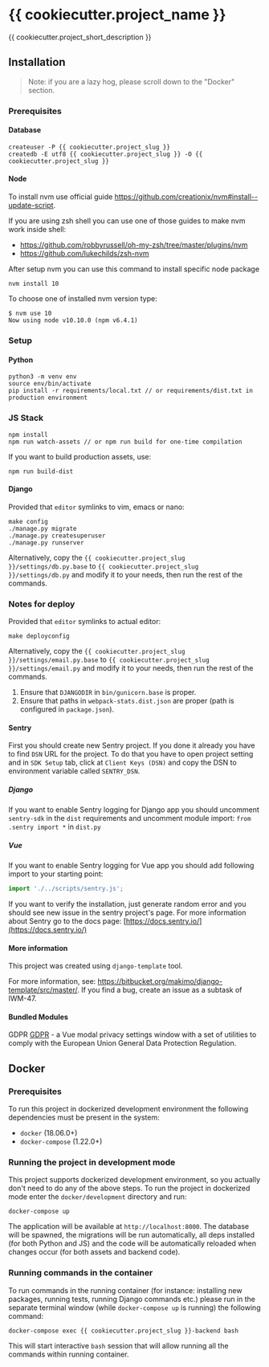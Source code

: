 # {{ cookiecutter.project_name }}

{{ cookiecutter.project_short_description }}

## Installation

> Note: if you are a lazy hog, please scroll down to the "Docker" section.

### Prerequisites

#### Database

```
createuser -P {{ cookiecutter.project_slug }}
createdb -E utf8 {{ cookiecutter.project_slug }} -O {{ cookiecutter.project_slug }}
```

#### Node
To install nvm use official guide https://github.com/creationix/nvm#install--update-script.

If you are using zsh shell you can use one of those guides to make nvm work inside shell:

* https://github.com/robbyrussell/oh-my-zsh/tree/master/plugins/nvm
* https://github.com/lukechilds/zsh-nvm

After setup nvm you can use this command to install specific node package
```
nvm install 10
```

To choose one of installed nvm version type:
```
$ nvm use 10
Now using node v10.10.0 (npm v6.4.1)
```

### Setup

#### Python
```
python3 -m venv env
source env/bin/activate
pip install -r requirements/local.txt // or requirements/dist.txt in production environment
```

### JS Stack
```
npm install
npm run watch-assets // or npm run build for one-time compilation
```

If you want to build production assets, use:
```
npm run build-dist
```

#### Django

Provided that `editor` symlinks to vim, emacs or nano:

```
make config
./manage.py migrate
./manage.py createsuperuser
./manage.py runserver
```

Alternatively, copy the `{{ cookiecutter.project_slug }}/settings/db.py.base` to
`{{ cookiecutter.project_slug }}/settings/db.py` and modify it to your needs,
then run the rest of the commands.

### Notes for deploy

Provided that `editor` symlinks to actual editor:
```
make deployconfig
```

Alternatively, copy the `{{ cookiecutter.project_slug }}/settings/email.py.base` to
`{{ cookiecutter.project_slug }}/settings/email.py` and modify it to your needs,
then run the rest of the commands.

1. Ensure that `DJANGODIR` in `bin/gunicorn.base` is proper.
2. Ensure that paths in `webpack-stats.dist.json` are proper (path is
configured in `package.json`).


#### Sentry
First you should create new Sentry project. If you done it already you have to
find `DSN` URL for the project. To do that you have to open project setting
and in `SDK Setup` tab, click at `Client Keys (DSN)` and copy the DSN to
environment variable called `SENTRY_DSN`.

##### Django
If you want to enable Sentry logging for Django app you should uncomment
`sentry-sdk` in the `dist` requirements and uncomment module import:
`from .sentry import *` in `dist.py`

##### Vue
If you want to enable Sentry logging for Vue app you should add following import to your
starting point:
```js
import './../scripts/sentry.js';
```

If you want to verify the installation, just generate random error and
you should see new issue in the sentry project's page.
For more information about Sentry go to the docs page:
[https://docs.sentry.io/](https://docs.sentry.io/)

#### More information
This project was created using `django-template` tool.

For more information, see:
https://bitbucket.org/makimo/django-template/src/master/.
If you find a bug, create an issue as a subtask of IWM-47.

#### Bundled Modules

GDPR [GDPR](docs/GDPR.md) - a Vue modal privacy settings window with 
a set of utilities  to comply with the European Union General Data 
Protection Regulation.

## Docker

### Prerequisites

To run this project in dockerized development environment the following
dependencies must be present in the system:

* `docker` (18.06.0+)
* `docker-compose` (1.22.0+)

### Running the project in development mode

This project supports dockerized development environment, so you
actually don't need to do any of the above steps. To run the project in
dockerized mode enter the `docker/development` directory and run:

```
docker-compose up
```

The application will be available at `http://localhost:8000`. The
database will be spawned, the migrations will be run automatically, all
deps installed (for both Python and JS) and the code will be
automatically reloaded when changes occur (for both assets and backend code).

### Running commands in the container

To run commands in the running container (for instance: installing new
packages, running tests, running Django commands etc.) please run in the
separate terminal window (while `docker-compose up` is running) the
following command:

```
docker-compose exec {{ cookiecutter.project_slug }}-backend bash
```

This will start interactive `bash` session that will allow running all
the commands within running container.

